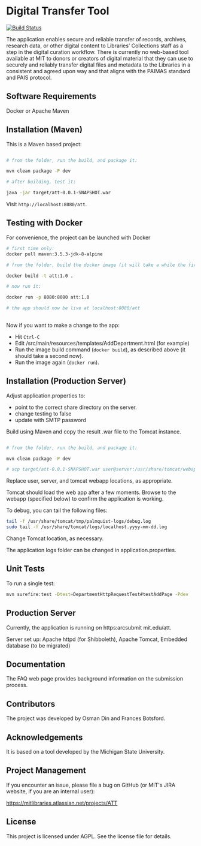 # Digital Transfer Tool

[![Build Status](https://travis-ci.org/osmandin/att.svg?branch=master)](https://travis-ci.org/osmandin/att)



The application enables secure and reliable transfer of records, archives, research data, or other digital content to Libraries’
Collections staff as a step in the digital curation workflow. There is currently no web-based tool available at MIT to 
donors or creators of digital material that they can use to securely and reliably transfer digital files and 
metadata to the Libraries in a consistent and agreed upon way and that aligns with the PAIMAS standard and PAIS protocol.

Software Requirements
----------------------

Docker or Apache Maven


Installation (Maven)
----------------------

This is a Maven based project:

```sh

# from the folder, run the build, and package it:

mvn clean package -P dev

# after building, test it:

java -jar target/att-0.0.1-SNAPSHOT.war

```

Visit `http://localhost:8080/att`.

Testing with Docker
-----------------------

For convenience, the project can be launched with Docker

```sh
# first time only:
docker pull maven:3.5.3-jdk-8-alpine

# from the folder, build the docker image (it will take a while the first time):

docker build -t att:1.0 .

# now run it:

docker run -p 8080:8080 att:1.0

# the app should now be live at localhost:8080/att
 
```

Now if you want to make a change to the app:

- Hit ```Ctrl-C```
- Edit /src/main/resources/templates/AddDepartment.html (for example)
- Run the image build command (```docker build```), as described above (it should take a second now).
- Run the image again (```docker run```).


Installation (Production Server)
-------------------------------

Adjust application.properties to:

- point to the correct share directory on the server.
- change testing to false
- update with SMTP password


Build using Maven and copy the result .war file to the Tomcat instance.


```sh

# from the folder, run the build, and package it:

mvn clean package -P dev

# scp target/att-0.0.1-SNAPSHOT.war user@server:/usr/share/tomcat/webapps

```

Replace user, server, and tomcat webapp locations, as appropriate.

Tomcat should load the web app after a few moments. Browse to the webapp (specified below)
to confirm the application is working.

To debug, you can tail the following files:

``` sh
tail -f /usr/share/tomcat/tmp/palmquist-logs/debug.log
sudo tail -f /usr/share/tomcat/logs/localhost.yyyy-mm-dd.log
```

Change Tomcat location, as necessary.

The application logs folder can be changed in application.properties.

Unit Tests
-----------

To run a single test:

```sh 
mvn surefire:test -Dtest=DepartmentHttpRequestTest#testAddPage -Pdev
```

Production Server
---------------------

Currently, the application is running on https:arcsubmit mit.edu/att.

Server set up: Apache httpd (for Shibboleth), Apache Tomcat, Embedded database (to be migrated)

Documentation
--------------

The FAQ web page provides background information on the submission process.


Contributors
-------------

The project was developed by Osman Din and Frances Botsford. 


Acknowledgements
-----------------
It is based on a tool developed by the 
Michigan State University.



Project Management
------------------

If you encounter an issue, please file a bug on GitHub (or MIT's JIRA website, if you are an internal user):

https://mitlibraries.atlassian.net/projects/ATT

License
-------

This project is licensed under AGPL. See the license file for details.